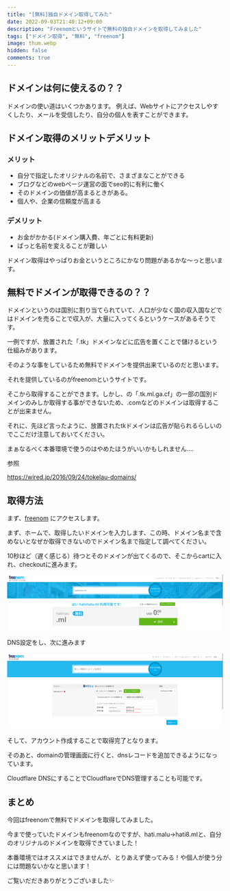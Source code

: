 ```yaml
---
title: "[無料]独自ドメイン取得してみた"
date: 2022-09-03T21:40:12+09:00
description: "Freenomというサイトで無料の独自ドメインを取得してみました"
tags: ["ドメイン取得", "無料", "freenom"]
image: thum.webp
hidden: false
comments: true
---
```


## ドメインは何に使えるの？？

ドメインの使い道はいくつかあります。
例えば、Webサイトにアクセスしやすくしたり、メールを受信したり、自分の個人を表すことができます。


## ドメイン取得のメリットデメリット

### メリット

* 自分で指定したオリジナルの名前で、さまざまなことができる
* ブログなどのwebページ運営の面でseo的に有利に働く
* そのドメインの価値が高まるときがある。
* 個人や、企業の信頼度が高まる

### デメリット

* お金がかかる(ドメイン購入費、年ごとに有料更新)
* ぱっと名前を変えることが難しい

ドメイン取得はやっぱりお金というところにかなり問題があるかな〜っと思います。


## 無料でドメインが取得できるの？？

ドメインというのは国別に割り当てられていて、人口が少なく国の収入国などではドメインを売ることで収入が、大量に入ってくるというケースがあるそうです。

一例ですが、放置された「.tk」ドメインなどに広告を置くことで儲けるという仕組みがあります。

そのような事をしているため無料でドメインを提供出来ているのだと思います。

それを提供しているのがfreenomというサイトです。

そこから取得することができます。しかし、の「.tk.ml.ga.cf」の一部の国別ドメインのみしか取得する事ができないため、.comなどのドメインは取得することが出来ません。

それに、先ほど言ったように、放置されたtkドメインは広告が貼られるらしいのでここだけ注意しておいてください。

まぁなるべく本番環境で使うのはやめたほうがいいかもしれません....


参照　

<https://wired.jp/2016/09/24/tokelau-domains/>


## 取得方法

まず、[freenom](https://freenom.com) にアクセスします。

まず、ホームで、取得したいドメインを入力します、この時、ドメイン名まで含めないとなぜか取得できないのでドメイン名まで指定して調べてください。

10秒ほど（遅く感じる）待つとそのドメインが出てくるので、そこからcartに入れ、checkoutに進みます。

![domain](domain.png)

DNS設定をし、次に進みます

![dns](dns.png)

そして、アカウント作成することで取得完了となります。

そのあと、domainの管理画面に行くと、dnsレコードを追加できるようになっています。

Cloudflare DNSにすることでCloudflareでDNS管理することも可能です。


## まとめ

今回はfreenomで無料でドメインを取得してみました。

今まで使っていたドメインもfreenomなのですが、hati.malu→hati8.mlと、自分のオリジナルのドメインを取得できていました！

本番環境ではオススメはできませんが、とりあえず使ってみる！や個人が使う分には問題ないかなと思います！


ご覧いだだきありがとうございました✨


